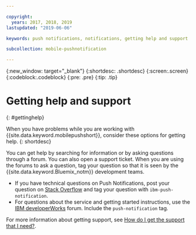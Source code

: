 ```yaml
---

copyright:
  years: 2017, 2018, 2019
lastupdated: "2019-06-06"

keywords: push notifications, notifications, getting help and support

subcollection: mobile-pushnotification

---
```


{:new_window: target="_blank"}
{:shortdesc: .shortdesc}
{:screen:.screen}
{:codeblock:.codeblock}
{:pre: .pre}
{:tip: .tip}

# Getting help and support
{: #gettinghelp}

When you have problems while you are working with {{site.data.keyword.mobilepushshort}}, consider these options for getting help.
{: shortdesc}

You can get help by searching for information or by asking questions through a forum. You can also open a support ticket. When you are using the forums to ask a question, tag your question so that it is seen by the {{site.data.keyword.Bluemix_notm}} development teams.

  * If you have technical questions on Push Notifications, post your question on [Stack Overflow](https://stackoverflow.com/questions/tagged/ibm-mobile-services) and tag your question with `ibm-push-notification`.
  * For questions about the service and getting started instructions, use the [IBM developerWorks](https://developer.ibm.com/answers/topics/bluemix-mobile-services/) forum. Include the `push-notification` tag.

For more information about getting support, see [How do I get the support that I need?](https://cloud.ibm.com/docs/get-support?topic=get-support-getting-customer-support#getting-customer-support).

